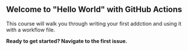 ## Welcome to "Hello World" with GitHub Actions

This course will walk you through writing your first addction and using it with a workflow file. 

**Ready to get started? Navigate to the first issue.**
